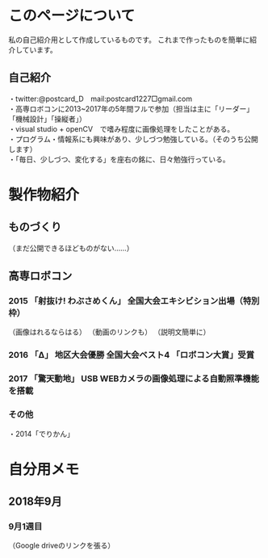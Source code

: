 # このページについて

私の自己紹介用として作成しているものです。
これまで作ったものを簡単に紹介しています。

## 自己紹介

・twitter:@postcard_D　mail:postcard1227□gmail.com <br>
・高専ロボコンに2013~2017年の5年間フルで参加（担当は主に「リーダー」「機械設計」「操縦者」） <br>
・visual studio + openCV　で嗜み程度に画像処理をしたことがある。 <br>
・プログラム・情報系にも興味があり、少しづつ勉強している。（そのうち公開します） <br>
・「毎日、少しづつ、変化する」を座右の銘に、日々勉強行っている。 <br>

# 製作物紹介
## ものづくり
（まだ公開できるほどものがない……）

## 高専ロボコン
### 2015 「射抜け! わぶさめくん」 全国大会エキシビション出場（特別枠）

（画像はれるならはる）
（動画のリンクも）
（説明文簡単に）

### 2016 「Δ」 地区大会優勝 全国大会ベスト4 「ロボコン大賞」受賞


### 2017 「驚天動地」 USB WEBカメラの画像処理による自動照準機能を搭載


### その他
・2014「でりかん」


# 自分用メモ
## 2018年9月
### 9月1週目
（Google driveのリンクを張る）

